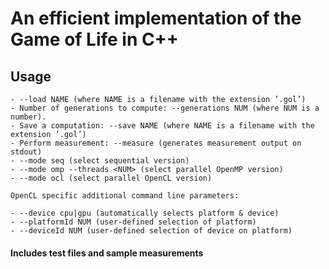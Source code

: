 # An efficient implementation of the Game of Life in C++
	
## Usage

	- --load NAME (where NAME is a filename with the extension ’.gol’)
	- Number of generations to compute: --generations NUM (where NUM is a number).
	- Save a computation: --save NAME (where NAME is a filename with the extension ’.gol’)
	- Perform measurement: --measure (generates measurement output on stdout)
	- --mode seq (select sequential version)
	- --mode omp --threads <NUM> (select parallel OpenMP version)
	- --mode ocl (select parallel OpenCL version)
	
	OpenCL specific additional command line parameters:
	
	- --device cpu|gpu (automatically selects platform & device)
	- --platformId NUM (user-defined selection of platform)
	- --deviceId NUM (user-defined selection of device on platform)

#### Includes test files and sample measurements
